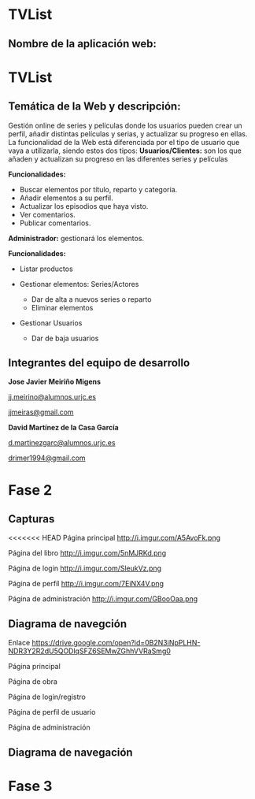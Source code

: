 # TVList

## Nombre de la aplicación web: 
# TVList

## Temática de la Web y descripción: 
Gestión online de series y películas donde los usuarios pueden crear un perfil, añadir distintas películas y serias, y actualizar su progreso en ellas.
La funcionalidad de la Web está diferenciada por el tipo de usuario que vaya a utilizarla, siendo estos dos tipos: 
**Usuarios/Clientes:** son los que añaden y actualizan su progreso en las diferentes series y películas

__Funcionalidades:__
* Buscar elementos por título, reparto y categoria.
* Añadir elementos a su perfil.
* Actualizar los episodios que haya visto.
* Ver comentarios.
* Publicar comentarios.

**Administrador:** gestionará los elementos.

__Funcionalidades:__
* Listar productos
* Gestionar elementos: Series/Actores
  * Dar de alta a nuevos series o reparto
  * Eliminar elementos

* Gestionar Usuarios
  * Dar de baja usuarios

## Integrantes del equipo de desarrollo

__Jose Javier Meiriño Migens__

jj.meirino@alumnos.urjc.es

jjmeiras@gmail.com

__David Martínez de la Casa García__

d.martinezgarc@alumnos.urjc.es

drimer1994@gmail.com
# Fase 2

## Capturas
<<<<<<< HEAD
Página principal http://i.imgur.com/A5AvoFk.png

Página del libro http://i.imgur.com/5nMJRKd.png

Página de login http://i.imgur.com/SleukVz.png

Página de perfíl http://i.imgur.com/7EiNX4V.png

Página de administración http://i.imgur.com/GBooOaa.png

## Diagrama de navegción
Enlace https://drive.google.com/open?id=0B2N3iNpPLHN-NDR3Y2R2dU5QODlqSFZ6SEMwZGhhVVRaSmg0

Página principal

Página de obra

Página de login/registro

Página de perfil de usuario

Página de administración

## Diagrama de navegación


# Fase 3
